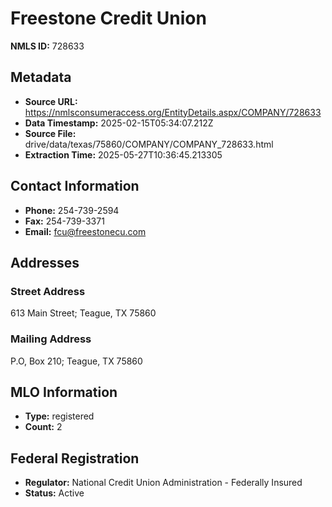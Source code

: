 # Freestone Credit Union

**NMLS ID:** 728633

## Metadata
- **Source URL:** https://nmlsconsumeraccess.org/EntityDetails.aspx/COMPANY/728633
- **Data Timestamp:** 2025-02-15T05:34:07.212Z
- **Source File:** drive/data/texas/75860/COMPANY/COMPANY_728633.html
- **Extraction Time:** 2025-05-27T10:36:45.213305

## Contact Information
- **Phone:** 254-739-2594
- **Fax:** 254-739-3371
- **Email:** fcu@freestonecu.com

## Addresses
### Street Address
613 Main Street; Teague, TX 75860

### Mailing Address
P.O, Box 210; Teague, TX 75860

## MLO Information
- **Type:** registered
- **Count:** 2

## Federal Registration
- **Regulator:** National Credit Union Administration - Federally Insured
- **Status:** Active
